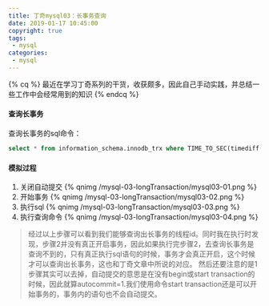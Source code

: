 ```yaml
---
title: 丁奇mysql03：长事务查询
date: 2019-01-17 10:45:00
copyright: true
tags:
 - mysql
categories:
 - mysql
---
```


{% cq %} 
最近在学习丁奇系列的干货，收获颇多，因此自己手动实践，并总结一些工作中会经常用到的知识
{% endcq %}
<!-- more -->

#### 查询长事务

查询长事务的sql命令：
```sql
select * from information_schema.innodb_trx where TIME_TO_SEC(timediff(now(),trx_started))>60
```

#### 模拟过程

1. 关闭自动提交
{% qnimg /mysql-03-longTransaction/mysql03-01.png %}
2. 开始事务
{% qnimg /mysql-03-longTransaction/mysql03-02.png %}
3. 执行sql
{% qnimg /mysql-03-longTransaction/mysql03-03.png %}
4. 执行查询命令
{% qnimg /mysql-03-longTransaction/mysql03-04.png %}
> 经过以上步骤可以看到我们能够查询出长事务的线程id。同时我在执行时发现，步骤2并没有真正开启事务，因此如果执行完步骤2，去查询长事务是查询不到的，只有真正执行sql语句的时候，事务才会真正开启，这个时候才可以查询出长事务，这也和丁奇文章中所说的对应。
然后还要注意的是1步骤其实可以去掉，自动提交的意思是在没有begin或start transaction的时候，因此就算autocommit=1.我们使用命令start transaction还是可以开始事务的，事务内的语句也不会自动提交。
